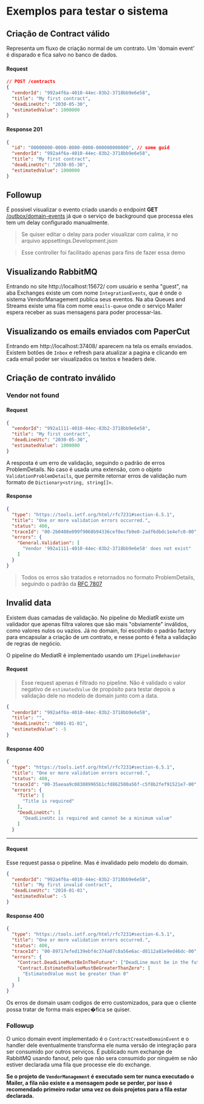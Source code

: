 # Exemplos para testar o sistema

## Criação de Contract válido

Representa um fluxo de criação normal de um contrato. Um 'domain event' é disparado e fica salvo no banco de dados.

#### Request

```json
// POST /contracts
{
  "vendorId": "992a4f6a-4010-44ec-83b2-3718bb9e6e58",
  "title": "My first contract",
  "deadLineUtc": "2030-05-30",
  "estimatedValue": 1000000
}
```

#### Response 201

```json
{
  "id": "00000000-0000-0000-0000-000000000000", // some guid
  "vendorId": "992a4f6a-4010-44ec-83b2-3718bb9e6e58",
  "title": "My first contract",
  "deadLineUtc": "2030-05-30",
  "estimatedValue": 1000000
}
```

## Followup

É possivel visualizar o evento criado usando o endpoint **GET** [/outbox/domain-events](/outbox/domain-events)
já que o serviço de background que processa eles tem um delay configurado manualmente.

> Se quiser editar o delay para poder visualizar com calma, ir no arquivo appsettings.Development.json

> Esse controller foi facilitado apenas para fins de fazer essa demo

## Visualizando RabbitMQ

Entrando no site http://localhost:15672/ com usuário e senha "guest", na aba Exchanges existe um com nome `IntegrationEvents`, que é onde o sistema VendorManagement publica seus eventos. Na aba Queues and Streams existe uma fila com nome `emails-queue` onde o serviço Mailer espera receber as suas mensagens para poder processar-las.

## Visualizando os emails enviados com PaperCut

Entrando em http://localhost:37408/ aparecem na tela os emails enviados. Existem botões de `Inbox` e refresh para atualizar a pagina e clicando em cada email poder ser visualizados os textos e headers dele.

## Criação de contrato inválido

### Vendor not found

#### Request

```json
{
  "vendorId": "992a1111-4010-44ec-83b2-3718bb9e6e58",
  "title": "My first contract",
  "deadLineUtc": "2030-05-30",
  "estimatedValue": 1000000
}
```

A resposta é um erro de validação, seguindo o padrão de erros ProblemDetails. No caso é usada uma extensão, com o objeto `ValidationProblemDetails`, que permite retornar erros de validação num formato de `Dictionary<string, string[]>`.

#### Response

```json
{
  "type": "https://tools.ietf.org/html/rfc7231#section-6.5.1",
  "title": "One or more validation errors occurred.",
  "status": 400,
  "traceId": "00-2b0408e099f9068b94336cef0ecfb9e0-2adf6dbdc1e4efc0-00", // id unico
  "errors": {
    "General.Validation": [
      "Vendor '992a1111-4010-44ec-83b2-3718bb9e6e58' does not exist"
    ]
  }
}
```

> Todos os erros são tratados e retornados no formato ProblemDetails, seguindo o padrão da [RFC 7807](https://datatracker.ietf.org/doc/html/rfc7807)

## Invalid data

Existem duas camadas de validação. No pipeline do MediatR existe um validador que apenas filtra valores que são mais "obviamente" inválidos, como valores nulos ou vazios. Já no domain, foi escolhido o padrão factory para encapsular a criação de um contrato, e nesse ponto é feita a validação de regras de negócio.

O pipeline do MediatR é implementado usando um `IPipelineBehavior`

#### Request

> Esse request apenas é filtrado no pipeline. Não é validado o valor negativo de `estimatedValue` de propósito para testar depois a validação dele no modelo de domain junto com a data.

```json
{
  "vendorId": "992a4f6a-4010-44ec-83b2-3718bb9e6e58",
  "title": "",
  "deadLineUtc": "0001-01-01",
  "estimatedValue": -5
}
```

#### Response 400

```json
{
  "type": "https://tools.ietf.org/html/rfc7231#section-6.5.1",
  "title": "One or more validation errors occurred.",
  "status": 400,
  "traceId": "00-35aeaa9c083089965b1cfd862500a56f-c5f8b2fef91521e7-00",
  "errors": {
    "Title": [
      "Title is required"
    ],
    "DeadLineUtc": [
      "DeadLineUtc is required and cannot be a minimum value"
    ]
  }
```

---

#### Request

Esse request passa o pipeline. Mas é invalidado pelo modelo do domain.

```json
{
  "vendorId": "992a4f6a-4010-44ec-83b2-3718bb9e6e58",
  "title": "My first invalid contract",
  "deadLineUtc": "2010-01-01",
  "estimatedValue": -5
}
```

#### Response 400

```json
{
  "type": "https://tools.ietf.org/html/rfc7231#section-6.5.1",
  "title": "One or more validation errors occurred.",
  "status": 400,
  "traceId": "00-89717efed139ebf4c374a07c8a56e6ac-d8112a81e9ed46dc-00",
  "errors": {
    "Contract.DeadLineMustBeInTheFuture": ["DeadLine must be in the future"],
    "Contract.EstimatedValueMustBeGreaterThanZero": [
      "EstimatedValue must be greater than 0"
    ]
  }
}
```

Os erros de domain usam codigos de erro customizados, para que o cliente possa tratar de forma mais espec�fica se quiser.

### Followup

O unico domain event implementado é o `ContractCreatedDomainEvent` e o handler dele eventualmente transforma ele numa versão de integração para ser consumido por outros serviços. É publicado num exchange de RabbitMQ usando fanout, pelo que não sera consumido por ninguém se não estiver declarada uma fila que processe ele do exchange.

**Se o projeto de `VendorManagement` é executado sem ter nunca executado o Mailer, a fila não existe e a mensagem pode se perder, por isso é recomendado primeiro rodar uma vez os dois projetos para a fila estar declarada.**

